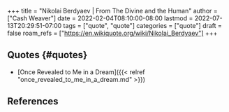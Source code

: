 +++
title = "Nikolai Berdyaev | From The Divine and the Human"
author = ["Cash Weaver"]
date = 2022-02-04T08:10:00-08:00
lastmod = 2022-07-13T20:29:51-07:00
tags = ["quote", "quote"]
categories = ["quote"]
draft = false
roam_refs = ["https://en.wikiquote.org/wiki/Nikolai_Berdyaev"]
+++

## Quotes {#quotes}

-   [Once Revealed to Me in a Dream]({{< relref "once_revealed_to_me_in_a_dream.md" >}})

## References

<style>.csl-entry{text-indent: -1.5em; margin-left: 1.5em;}</style><div class="csl-bib-body">
</div>
